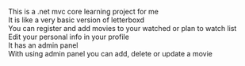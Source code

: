 This is a .net mvc core learning project for me  
It is like a very basic version of letterboxd  
You can register and add movies to your watched or plan to watch list  
Edit your personal info in your profile  
It has an admin panel  
With using admin panel you can add, delete or update a movie  
